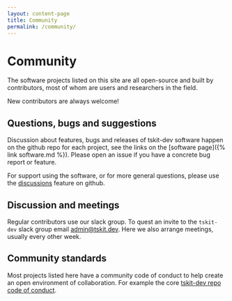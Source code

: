 ```yaml
---
layout: content-page
title: Community
permalink: /community/
---
```

# Community

The software projects listed on this site are all open-source and built by contributors,
most of whom are users and researchers in the field.

New contributors are always welcome! 

## Questions, bugs and suggestions

Discussion about features, bugs and releases of tskit-dev software happen 
on the github repo for each project, see the links on the [software page]({% link software.md %}).
Please open an issue if you have a concrete bug report or feature.

For support using the software, or for more general questions, please use the
[discussions](https://github.com/tskit-dev/tskit/discussions) feature on github.

## Discussion and meetings

Regular contributors use our slack group. To quest an invite to the `tskit-dev` slack group email <a href="emailto:admin@tskit.dev">admin@tskit.dev</a>.
Here we also arrange meetings, usually every other week.

## Community standards

Most projects listed here have a community code of conduct to help create an open environment of collaboration. For
example the core [tskit-dev repo code of conduct](https://github.com/tskit-dev/.github/blob/main/CODE_OF_CONDUCT.md).
